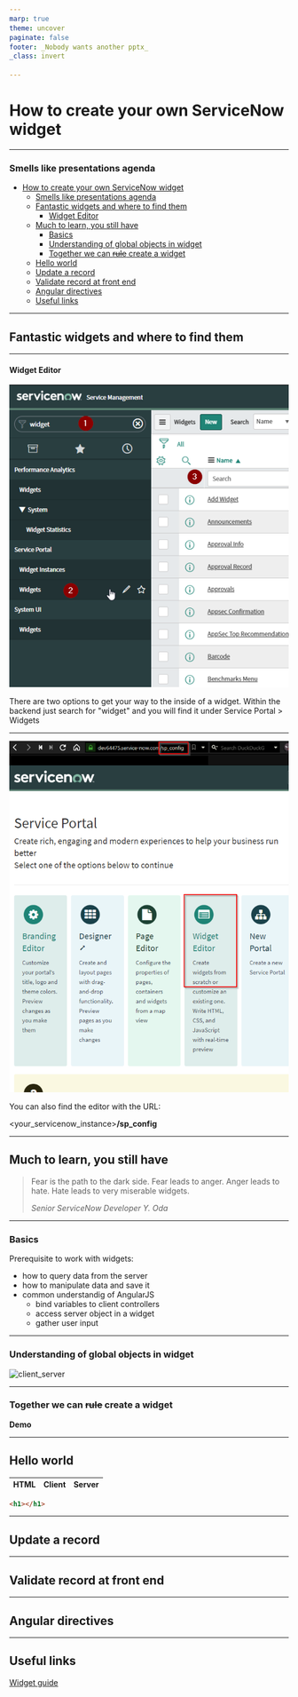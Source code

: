 ```yaml
---
marp: true
theme: uncover
paginate: false
footer: _Nobody wants another pptx_
_class: invert

---
```




# How to create your own ServiceNow widget

---

<!-- paginate: true -->

### Smells like presentations agenda

- [How to create your own ServiceNow widget](#how-to-create-your-own-servicenow-widget)
    - [Smells like presentations agenda](#smells-like-presentations-agenda)
  - [Fantastic widgets and where to find them](#fantastic-widgets-and-where-to-find-them)
      - [Widget Editor](#widget-editor)
  - [Much to learn, you still have](#much-to-learn-you-still-have)
    - [Basics](#basics)
    - [Understanding of global objects in widget](#understanding-of-global-objects-in-widget)
    - [Together we can ~~rule~~ create a widget](#together-we-can-srules-create-a-widget)
  - [Hello world](#hello-world)
  - [Update a record](#update-a-record)
  - [Validate record at front end](#validate-record-at-front-end)
  - [Angular directives](#angular-directives)
  - [Useful links](#useful-links)

---

<!-- _class: invert -->
## Fantastic widgets and where to find them

---

#### Widget Editor

![bg left](widget_backend_ui.png)

There are two options to get your way to the inside of a widget.
Within the backend just search for "widget" and you will find it under
Service Portal > Widgets

---

![bg left](widget_sp_config.png)

You can also find the editor with the URL:

<your_servicenow_instance>**/sp_config**

---

<!-- _class: invert -->
## Much to learn, you still have

> Fear is the path to the dark side. Fear leads to anger. Anger leads to hate. 
> Hate leads to very miserable widgets.
>
> *Senior ServiceNow Developer Y. Oda*

---

### Basics

Prerequisite to work with widgets:
- how to query data from the server
- how to manipulate data and save it
- common understandig of AngularJS
  - bind variables to client controllers
  - access server object in a widget
  - gather user input

---

### Understanding of global objects in widget

![client_server](/widget_presentation/Server-ClientGlobalScripts.png)

---

### Together we can ~~rule~~ create a widget

**Demo**

---

## Hello world

HTML | Client | Server
---|---|---
```html
<h1></h1>
```



---

## Update a record

---

## Validate record at front end

---

## Angular directives

---

## Useful links

[Widget guide](https://docs.servicenow.com/bundle/orlando-servicenow-platform/page/build/service-portal/concept/widget-dev-guide.html)